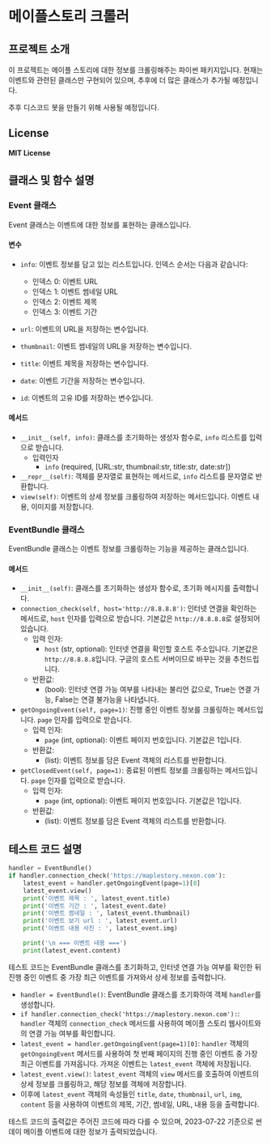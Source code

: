 # 메이플스토리 크롤러

## 프로젝트 소개
이 프로젝트는 메이플 스토리에 대한 정보를 크롤링해주는 파이썬 패키지입니다. 현재는 이벤트와 관련된 클래스만 구현되어 있으며, 추후에 더 많은 클래스가 추가될 예정입니다.

추후 디스코드 봇을 만들기 위해 사용될 예정입니다.

## License

**MIT License**

## 클래스 및 함수 설명

### Event 클래스

Event 클래스는 이벤트에 대한 정보를 표현하는 클래스입니다.

#### 변수

- `info`: 이벤트 정보를 담고 있는 리스트입니다. 인덱스 순서는 다음과 같습니다:
    - 인덱스 0: 이벤트 URL
    - 인덱스 1: 이벤트 썸네일 URL
    - 인덱스 2: 이벤트 제목
    - 인덱스 3: 이벤트 기간

- `url`: 이벤트의 URL을 저장하는 변수입니다.
- `thumbnail`: 이벤트 썸네일의 URL을 저장하는 변수입니다.
- `title`: 이벤트 제목을 저장하는 변수입니다.
- `date`: 이벤트 기간을 저장하는 변수입니다.
- `id`: 이벤트의 고유 ID를 저장하는 변수입니다.

#### 메서드

- `__init__(self, info)`: 클래스를 초기화하는 생성자 함수로, `info` 리스트를 입력으로 받습니다.
    - 입력인자
        - `info` (required, [URL:str, thumbnail:str, title:str, date:str])
- `__repr__(self)`: 객체를 문자열로 표현하는 메서드로, `info` 리스트를 문자열로 반환합니다.
- `view(self)`: 이벤트의 상세 정보를 크롤링하여 저장하는 메서드입니다. 이벤트 내용, 이미지를 저장합니다.

### EventBundle 클래스

EventBundle 클래스는 이벤트 정보를 크롤링하는 기능을 제공하는 클래스입니다.

#### 메서드

- `__init__(self)`: 클래스를 초기화하는 생성자 함수로, 초기화 메시지를 출력합니다.
- `connection_check(self, host='http://8.8.8.8')`: 인터넷 연결을 확인하는 메서드로, `host` 인자를 입력으로 받습니다. 기본값은 `http://8.8.8.8`로 설정되어 있습니다.
    - 입력 인자:
        - `host` (str, optional): 인터넷 연결을 확인할 호스트 주소입니다. 기본값은 `http://8.8.8.8`입니다. 구글의 호스트 서버이므로 바꾸는 것을 추천드립니다.
    - 반환값:
        - (bool): 인터넷 연결 가능 여부를 나타내는 불리언 값으로, True는 연결 가능, False는 연결 불가능을 나타냅니다.
- `getOngoingEvent(self, page=1)`: 진행 중인 이벤트 정보를 크롤링하는 메서드입니다. `page` 인자를 입력으로 받습니다.
    - 입력 인자:
        - `page` (int, optional): 이벤트 페이지 번호입니다. 기본값은 1입니다.
    - 반환값:
        - (list): 이벤트 정보를 담은 Event 객체의 리스트를 반환합니다.
- `getClosedEvent(self, page=1)`: 종료된 이벤트 정보를 크롤링하는 메서드입니다. `page` 인자를 입력으로 받습니다.
    - 입력 인자:
        - `page` (int, optional): 이벤트 페이지 번호입니다. 기본값은 1입니다.
    - 반환값:
        - (list): 이벤트 정보를 담은 Event 객체의 리스트를 반환합니다.

## 테스트 코드 설명


```py
handler = EventBundle()
if handler.connection_check('https://maplestory.nexon.com'):
    latest_event = handler.getOngoingEvent(page=1)[0]
    latest_event.view()
    print('이벤트 제목 : ', latest_event.title)
    print('이벤트 기간 : ', latest_event.date)
    print('이벤트 썸네일 : ', latest_event.thumbnail)
    print('이벤트 보기 url : ', latest_event.url)
    print('이벤트 내용 사진 : ', latest_event.img)

    print('\n === 이벤트 내용 ===')
    print(latest_event.content)
```

테스트 코드는 EventBundle 클래스를 초기화하고, 인터넷 연결 가능 여부를 확인한 뒤 진행 중인 이벤트 중 가장 최근 이벤트를 가져와서 상세 정보를 출력합니다.

- `handler = EventBundle()`: EventBundle 클래스를 초기화하여 객체 `handler`를 생성합니다.
- `if handler.connection_check('https://maplestory.nexon.com'):`: `handler` 객체의 `connection_check` 메서드를 사용하여 메이플 스토리 웹사이트와의 연결 가능 여부를 확인합니다.
- `latest_event = handler.getOngoingEvent(page=1)[0]`: `handler` 객체의 `getOngoingEvent` 메서드를 사용하여 첫 번째 페이지의 진행 중인 이벤트 중 가장 최근 이벤트를 가져옵니다. 가져온 이벤트는 `latest_event` 객체에 저장됩니다.
- `latest_event.view()`: `latest_event` 객체의 `view` 메서드를 호출하여 이벤트의 상세 정보를 크롤링하고, 해당 정보를 객체에 저장합니다.
- 이후에 `latest_event` 객체의 속성들인 `title`, `date`, `thumbnail`, `url`, `img`, `content` 등을 사용하여 이벤트의 제목, 기간, 썸네일, URL, 내용 등을 출력합니다.

테스트 코드의 출력값은 주어진 코드에 따라 다를 수 있으며, 2023-07-22 기준으로 썬데이 메이플 이벤트에 대한 정보가 출력되었습니다.


